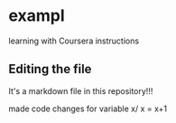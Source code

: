 # exampl
learning with Coursera instructions
## Editing the file

It's a markdown file in this repository!!!

made code changes for variable x/
x = x+1

